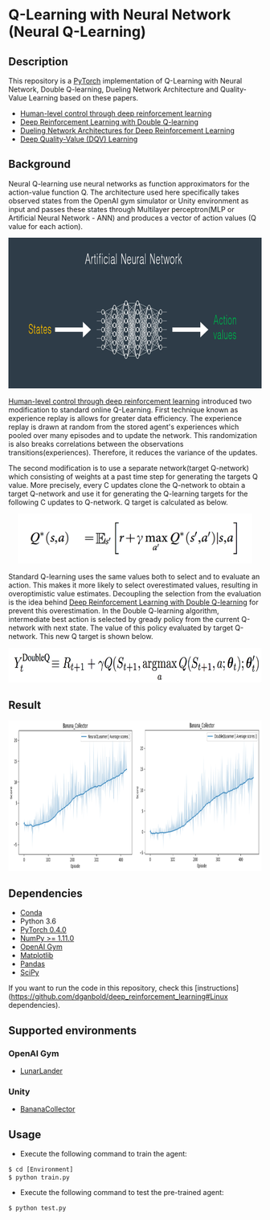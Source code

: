 # Q-Learning with Neural Network (Neural Q-Learning)


## Description
This repository is a [PyTorch](https://www.pytorch.org/) implementation of Q-Learning with Neural Network, Double Q-learning, Dueling Network Architecture and Quality-Value Learning based on these papers.

- [Human-level control through deep reinforcement learning](http://www.nature.com/nature/journal/v518/n7540/full/nature14236.html)
- [Deep Reinforcement Learning with Double Q-learning](https://arxiv.org/abs/1509.06461)
- [Dueling Network Architectures for Deep Reinforcement Learning](https://arxiv.org/abs/1511.06581)
- [Deep Quality-Value (DQV) Learning](https://arxiv.org/abs/1810.00368)

## Background
Neural Q-learning use neural networks as function approximators for the action-value function Q. The architecture used here specifically takes observed states from the OpenAI gym simulator or Unity environment as input and passes these states through Multilayer perceptron(MLP or Artificial Neural Network - ANN) and produces a vector of action values (Q value for each action).

<p align="center">
    <img src="Content/q_network.png" height="300px">
</p>

[Human-level control through deep reinforcement learning](http://www.nature.com/nature/journal/v518/n7540/full/nature14236.html) introduced two modification to standard online Q-Learning.
First technique known as experience replay is allows for greater data efficiency. The experience replay is drawn at random from the stored agent's experiences which pooled over many episodes and to update the network. This randomization is also breaks correlations between the observations transitions(experiences). Therefore, it reduces the variance of the updates.

The second modification is to use a separate network(target Q-network) which consisting of weights at a past time step for generating the targets Q value. More precisely, every C updates clone the Q-network to obtain a target Q-network and use it for generating the Q-learning targets for the following C updates to Q-network. Q target is calculated as below.

<p align="center">
    <img src="Content/q_target.png" height="100px">
</p>

Standard Q-learning uses the same values both to select and to evaluate an action. This makes it more likely to select overestimated values, resulting in overoptimistic value estimates. Decoupling the selection from the evaluation is the idea behind [Deep Reinforcement Learning with Double Q-learning](https://arxiv.org/abs/1509.06461) for prevent this overestimation. In the Double Q-learning algorithm, intermediate best action is selected by gready policy from the current Q-network with next state.
The value of this policy evaluated by target Q-network. This new Q target is shown below.

<p align="center">
    <img src="Content/double_q_learning.png" height="70px">
</p>

## Result

<p align="center">
    <img src="./BananaCollector/scores/Vanila_vs_Double_QLearner_Banana_Collector.png" height="300px">
</p>


## Dependencies
- [Conda](https://conda.io/docs/user-guide/install/index.html)
- Python 3.6
- [PyTorch 0.4.0](http://pytorch.org/)
- [NumPy >= 1.11.0](http://www.numpy.org/)
- [OpenAI Gym](https://github.com/openai/gym)
- [Matplotlib](https://matplotlib.org/)
- [Pandas](https://pandas.pydata.org/)
- [SciPy](https://www.scipy.org/)

If you want to run the code in this repository, check this [instructions](https://github.com/dganbold/deep_reinforcement_learning#Linux dependencies).

## Supported environments

### OpenAI Gym
- [LunarLander](https://github.com/dganbold/deep_reinforcement_learning/tree/master/NeuralQLearning/LunarLander)

### Unity
- [BananaCollector](https://github.com/dganbold/deep_reinforcement_learning/tree/master/NeuralQLearning/BananaCollector)

## Usage

- Execute the following command to train the agent:

```
$ cd [Environment]
$ python train.py
```

- Execute the following command to test the pre-trained agent:

```
$ python test.py
```
